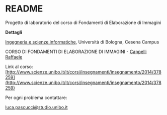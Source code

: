 # README #

Progetto di laboratorio del corso di Fondamenti di Elaborazione di Immagini

**Dettagli**

[Ingegneria e scienze informatiche](http://corsi.unibo.it/Laurea/IngegneriaScienzeInformatiche/Pagine/default.aspx), Università di Bologna, Cesena Campus

CORSO DI FONDAMENTI DI ELABORAZIONE DI IMMAGINI - [Cappelli Raffaele](http://www.unibo.it/SitoWebDocente/default.aspx?UPN=raffaele.cappelli%40unibo.it)

Link al corso: [http://www.scienze.unibo.it/it/corsi/insegnamenti/insegnamento/2014/378259](http://www.scienze.unibo.it/it/corsi/insegnamenti/insegnamento/2014/378259)

Per ogni problema contattare:

[luca.pascucci@studio.unibo.it](mailto:luca.pascucci@studio.unibo.it)